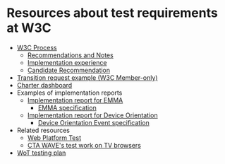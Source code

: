 # Resources about test requirements at W3C

* [W3C Process](https://www.w3.org/2018/Process-20180201/)
  * [Recommendations and Notes](https://www.w3.org/2018/Process-20180201/#recs-and-notes)
  * [Implementation experience](https://www.w3.org/2018/Process-20180201/#implementation-experience)
  * [Candidate Recommendation](https://www.w3.org/2018/Process-20180201/#candidate-rec)
* [Transition request example (W3C Member-only)](https://lists.w3.org/Archives/Member/chairs/2018OctDec/0024.html)
* [Charter dashboard](https://w3c.github.io/charters-dashboard/)
* Examples of implementation reports
  * [Implementation report for EMMA](https://www.w3.org/2002/mmi/2008/emma-ir/)
    * [EMMA specification](https://www.w3.org/TR/emma/)
  * [Implementation report for Device Orientation](https://www.w3.org/2008/geolocation/wiki/DeviceOrientation_Event_Implementation_Report)
    * [Device Orientation Event specification](https://www.w3.org/TR/orientation-event/)
* Related resources
  * [Web Platform Test](https://github.com/web-platform-tests/wpt)
  * [CTA WAVE's test work on TV browsers](https://webapitests2017.ctawave.org/)
* [WoT testing plan](https://github.com/w3c/wot/blob/master/testing/plan.md)
